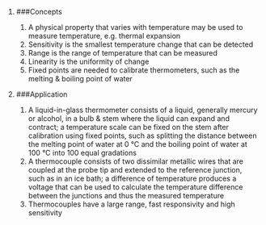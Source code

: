 1. ###Concepts

    1. A physical property that varies with temperature may be used to measure temperature, e.g. thermal expansion
    2. Sensitivity is the smallest temperature change that can be detected
    3. Range is the range of temperature that can be measured
    4. Linearity is the uniformity of change
    5. Fixed points are needed to calibrate thermometers, such as the melting & boiling point of water
2. ###Application

    1. A liquid-in-glass thermometer consists of a liquid, generally mercury or alcohol, in a bulb & stem where the liquid can expand and contract; a temperature scale can be fixed on the stem after calibration using fixed points, such as splitting the distance between the melting point of water at 0 °C and the boiling point of water at 100 °C into 100 equal gradations
    2. A thermocouple consists of two dissimilar metallic wires that are coupled at the probe tip and extended to the reference junction, such as in an ice bath; a difference of temperature produces a voltage that can be used to calculate the temperature difference between the junctions and thus the measured temperature
    3. Thermocouples have a large range, fast responsivity and high sensitivity
